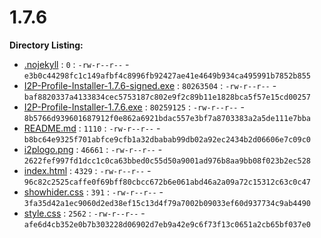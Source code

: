1.7.6
=====

**Directory Listing:**

 - [.nojekyll](.nojekyll) : `0` : `-rw-r--r--` - `e3b0c44298fc1c149afbf4c8996fb92427ae41e4649b934ca495991b7852b855`
 - [I2P-Profile-Installer-1.7.6-signed.exe](I2P-Profile-Installer-1.7.6-signed.exe) : `80263504` : `-rw-r--r--` - `baf8820337a4133834cec5753187c802e9f2c89b11e1828bca5f57e15cd00257`
 - [I2P-Profile-Installer-1.7.6.exe](I2P-Profile-Installer-1.7.6.exe) : `80259125` : `-rw-r--r--` - `8b5766d939601687912f0e862a6921bdac557e3bf7a8703383a2a5de111e7bba`
 - [README.md](README.md) : `1110` : `-rw-r--r--` - `b8bc64e9325f701abfce9cfb1a32dbabab99db02a92ec2434b2d06606e7c09c0`
 - [i2plogo.png](i2plogo.png) : `46661` : `-rw-r--r--` - `2622fef997fd1dcc1c0ca63bbed0c55d50a9001ad976b8aa9bb08f023b2ec528`
 - [index.html](index.html) : `4329` : `-rw-r--r--` - `96c82c2525caffe0f69bff80cbcc672b6e061abd46a2a09a72c15312c63c0c47`
 - [showhider.css](showhider.css) : `391` : `-rw-r--r--` - `3fa35d42a1ec9060d2ed38ef15c13d4f79a7002b09033ef60d937734c9ab4490`
 - [style.css](style.css) : `2562` : `-rw-r--r--` - `afe6d4cb352e0b7b303228d06902d7eb9a42e9c6f73f13c0651a2cb65bf037e0`

